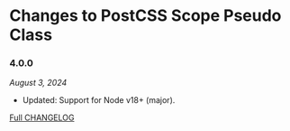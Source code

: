 # Changes to PostCSS Scope Pseudo Class

### 4.0.0

_August 3, 2024_

- Updated: Support for Node v18+ (major).

[Full CHANGELOG](https://github.com/csstools/postcss-plugins/tree/main/plugins/postcss-scope-pseudo-class/CHANGELOG.md)
